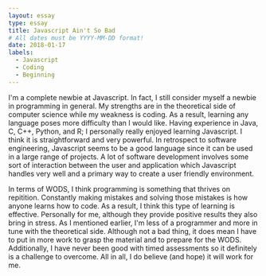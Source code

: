 ```yaml
---
layout: essay
type: essay
title: Javascript Ain't So Bad
# All dates must be YYYY-MM-DD format!
date: 2018-01-17
labels:
  - Javascript
  - Coding
  - Beginning
---
```


I'm a complete newbie at Javascript. In fact, I still consider myself a newbie in programming in general. My strengths are in the theoretical side of computer science while my weakness is coding. As a result, learning any language poses more difficulty than I would like. Having experience in Java, C, C++, Python, and R; I personally really enjoyed learning Javascript. I think it is straightforward and very powerful. In retrospect to software engineering, Javascript seems to be a good language since it can be used in a large range of projects. A lot of software development involves some sort of interaction between the user and application which Javascript handles very well and a primary way to create a user friendly environment.

In terms of WODS, I think programming is something that thrives on repitition. Constantly making mistakes and solving those mistakes is how anyone learns how to code. As a result, I think this type of learning is effective. Personally for me, although they provide positive results they also bring in stress. As I mentioned earlier, I'm less of a programmer and more in tune with the theoretical side. Although not a bad thing, it does mean I have to put in more work to grasp the material and to prepare for the WODS. Additionally, I have never been good with timed assessments so it definitely is a challenge to overcome. All in all, I do believe (and hope) it will work for me.
